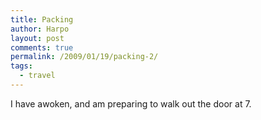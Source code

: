 ```yaml
---
title: Packing
author: Harpo
layout: post
comments: true
permalink: /2009/01/19/packing-2/
tags:
  - travel
---
```

I have awoken, and am preparing to walk out the door at 7.